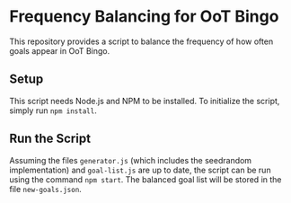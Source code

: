 # Frequency Balancing for OoT Bingo

This repository provides a script to balance the frequency of how often goals appear in OoT Bingo.

## Setup

This script needs Node.js and NPM to be installed. To initialize the script, simply run `npm install`.

## Run the Script

Assuming the files `generator.js` (which includes the seedrandom implementation) and `goal-list.js` are up to date, the script can be run using the command `npm start`. The balanced goal list will be stored in the file `new-goals.json`.
